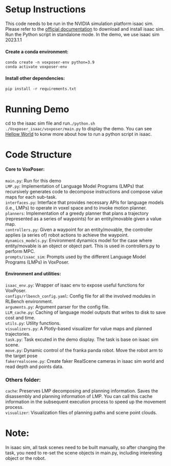 # Setup Instructions
This code needs to be run in the NVIDIA simulation platform isaac sim. Please refer to the [official documentation](https://docs.omniverse.nvidia.com/isaacsim/latest/installation/index.html) to 
download and install isaac sim. Run the Python script in standalone mode. In the demo, we use isaac sim 2023.1.1 <br>
#### Create a conda environment:<br>  
```conda create -n voxposer-env python=3.9```<br>
```conda activate voxposer-env```<br>
#### Install other dependencies:<br>
```pip install -r requirements.txt```<br>

# Running Demo  <br>
cd to the isaac sim file and run`./python.sh ./Voxposer_isaac/voxposer/main.py` to display the demo. You can see [Hellow World](https://docs.omniverse.nvidia.com/isaacsim/latest/core_api_tutorials/tutorial_core_hello_world.html)
to konw more about how to run a python script in isaac.<br>

# Code Structure <br>

#### Core to VoxPoser:<br>
```main.py```: Run for this demo<br>
```LMP.py```: Implementation of Language Model Programs (LMPs) that recursively generates code to decompose instructions and compose value maps for each sub-task.<br>
```interfaces.py```: Interface that provides necessary APIs for language models (i.e., LMPs) to operate in voxel space and to invoke motion planner.<br>
```planners```: Implementation of a greedy planner that plans a trajectory (represented as a series of waypoints) for an entity/movable given a value map.<br>
```controllers.py```: Given a waypoint for an entity/movable, the controller applies (a series of) robot actions to achieve the waypoint.<br>
```dynamics_models.py```: Environment dynamics model for the case where entity/movable is an object or object part. This is used in controllers.py to perform MPC.<br>
```prompts/isaac_sim```: Prompts used by the different Language Model Programs (LMPs) in VoxPoser.<br>
#### Environment and utilities:<br>

```isaac_env.py```: Wrapper of isaac env to expose useful functions for VoxPoser.<br>
```configs/rlbench_config.yaml```: Config file for all the involved modules in RLBench environment.<br>
```arguments.py```: Argument parser for the config file.<br>
```LLM_cache.py```: Caching of language model outputs that writes to disk to save cost and time.<br>
```utils.py```: Utility functions.<br>
```visualizers.py```: A Plotly-based visualizer for value maps and planned trajectories.<br>
```task.py```: Task excuted in the demo display. The task is base on isaac sim scene.<br>
```move.py```: Dynamic control of the franka panda robot. Move the robot arm to the target pose<br>
```fakerrealscene.py```: Create faker RealScene cameras in isaac sim world and read depth and points data.<br>

### Others folder:
```cache```: Preserves LMP decomposing and planning information. Saves the disassembly and planning information of LMP. You can call this cache information in the subsequent execution process to speed up the movement process.<br>
```visualizer```: Visualization files of planning paths and scene point clouds.<br>

# Note:
In isaac sim, all task scenes need to be built manually, so after changing the task, you need to re-set the scene objects in main.py, including interesting object or the robot.



